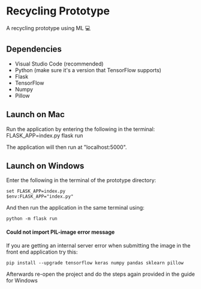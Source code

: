 # Recycling Prototype
A recycling prototype using ML 💻

## Dependencies
* Visual Studio Code (recommended)
* Python (make sure it's a version that TensorFlow supports)
* Flask
* TensorFlow
* Numpy
* Pillow

## Launch on Mac
Run the application by entering the following in the terminal: 
FLASK_APP=index.py flask run 

The application will then run at "localhost:5000".

## Launch on Windows
Enter the following in the terminal of the prototype directory: 
```
set FLASK_APP=index.py
$env:FLASK_APP="index.py"
```
And then run the application in the same terminal using: 
```
python -m flask run 
```

#### Could not import PIL-image error message
If you are getting an internal server error when submitting the image in the front end application try this: 
```
pip install --upgrade tensorflow keras numpy pandas sklearn pillow
```
Afterwards re-open the project and do the steps again provided in the guide for Windows
